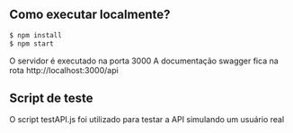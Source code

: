 ## Como executar localmente?

```bash
$ npm install
$ npm start
```

O servidor é executado na porta 3000
A documentação swagger fica na rota http://localhost:3000/api

## Script de teste
O script testAPI.js foi utilizado para testar a API simulando um usuário real
